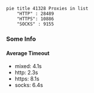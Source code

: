 
```mermaid
pie title 41328 Proxies in list
    "HTTP" : 28489
    "HTTPS": 10886
    "SOCKS" : 9155
```

### Some Info
#### Average Timeout

- mixed: 4.1s
- http: 2.3s
- https: 8.1s
- socks: 6.4s